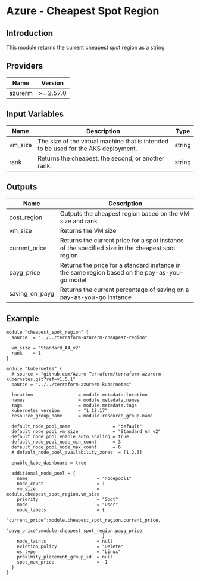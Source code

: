 # Azure - Cheapest Spot Region

## Introduction

This module returns the current cheapest spot region as a string.

## Providers

| Name | Version |
|------|---------|
| azurerm | >= 2.57.0 |

## Input Variables

| Name |Description|Type| 
|----|-----------|----|
| vm_size | The size of the virtual machine that is intended to be used for the AKS deployment. | string |
| rank |  Returns the cheapest, the second, or another rank. | string |

## Outputs

| Name | Description |
|------|-------------|
| post_region | Outputs the cheapest region based on the VM size and rank |
| vm_size | Returns the VM size |
| current_price | Returns the current price for a spot instance of the specified size in the cheapest spot region |
| payg_price | Returns the price for a standard instance in the same region based on the pay-as-you-go model |
| saving_on_payg | Returns the current percentage of saving on a pay-as-you-go instance |

## Example

~~~~
module "cheapest_spot_region" {
  source  = "../../terraform-azurerm-cheapest-region"

  vm_size = "Standard_A4_v2"
  rank    = 1
}

module "kubernetes" {
  # source = "github.com/Azure-Terraform/terraform-azurerm-kubernetes.git?ref=v1.5.1"
  source = "../../terraform-azurerm-kubernetes"
  
  location                 = module.metadata.location
  names                    = module.metadata.names
  tags                     = module.metadata.tags
  kubernetes_version       = "1.18.17"
  resource_group_name      = module.resource_group.name

  default_node_pool_name                = "default"
  default_node_pool_vm_size             = "Standard_A4_v2"
  default_node_pool_enable_auto_scaling = true
  default_node_pool_node_min_count      = 3
  default_node_pool_node_max_count      = 6
  # default_node_pool_availability_zones  = [1,2,3]

  enable_kube_dashboard = true

  additional_node_pool = {
    name                          = "nodepool1"
    node_count                    = 1
    vm_size                       = module.cheapest_spot_region.vm_size
    priority                      = "Spot"
    mode                          = "User"
    node_labels                   = {
                                      "current_price":module.cheapest_spot_region.current_price, 
                                      "payg_price":module.cheapest_spot_region.payg_price
                                    }
    node_taints                   = null
    eviction_policy               = "Delete"
    os_type                       = "Linux"
    proximity_placement_group_id  = null
    spot_max_price                = -1
  }
}
~~~~

